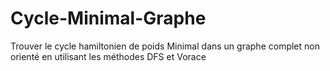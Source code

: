 # Cycle-Minimal-Graphe
Trouver le cycle hamiltonien de poids Minimal dans un graphe complet non orienté en utilisant les méthodes DFS et Vorace
